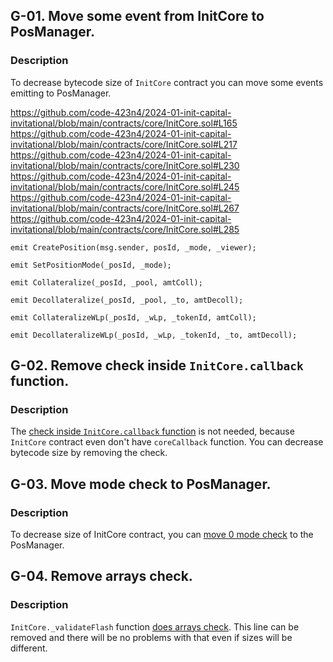 ## G-01. Move some event from InitCore to PosManager.
### Description
To decrease bytecode size of `InitCore` contract you can move some events emitting to PosManager.

https://github.com/code-423n4/2024-01-init-capital-invitational/blob/main/contracts/core/InitCore.sol#L165
https://github.com/code-423n4/2024-01-init-capital-invitational/blob/main/contracts/core/InitCore.sol#L217
https://github.com/code-423n4/2024-01-init-capital-invitational/blob/main/contracts/core/InitCore.sol#L230
https://github.com/code-423n4/2024-01-init-capital-invitational/blob/main/contracts/core/InitCore.sol#L245
https://github.com/code-423n4/2024-01-init-capital-invitational/blob/main/contracts/core/InitCore.sol#L267
https://github.com/code-423n4/2024-01-init-capital-invitational/blob/main/contracts/core/InitCore.sol#L285


```soldity
emit CreatePosition(msg.sender, posId, _mode, _viewer);

emit SetPositionMode(_posId, _mode);

emit Collateralize(_posId, _pool, amtColl);

emit Decollateralize(_posId, _pool, _to, amtDecoll);

emit CollateralizeWLp(_posId, _wLp, _tokenId, amtColl);

emit DecollateralizeWLp(_posId, _wLp, _tokenId, _to, amtDecoll);
```

## G-02. Remove check inside `InitCore.callback` function.
### Description
The [check inside `InitCore.callback` function](https://github.com/code-423n4/2024-01-init-capital-invitational/blob/main/contracts/core/InitCore.sol#L519) is not needed, because `InitCore` contract even don't have `coreCallback` function. You can decrease bytecode size by removing the check.

## G-03. Move mode check to PosManager.
### Description
To decrease size of InitCore contract, you can [move 0 mode check](https://github.com/code-423n4/2024-01-init-capital-invitational/blob/main/contracts/core/InitCore.sol#L163) to the PosManager.

## G-04. Remove arrays check.
### Description
`InitCore._validateFlash` function [does arrays check](https://github.com/code-423n4/2024-01-init-capital-invitational/blob/main/contracts/core/InitCore.sol#L573). This line can be removed and there will be no problems with that even if sizes will be different.
